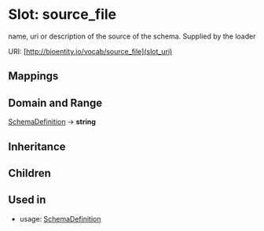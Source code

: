 # Slot: source_file


name, uri or description of the source of the schema.  Supplied by the loader

URI: [http://bioentity.io/vocab/source_file](slot_uri)
## Mappings

## Domain and Range

[SchemaDefinition](SchemaDefinition.md) -> **string**
## Inheritance

## Children

## Used in

 *  usage: [SchemaDefinition](SchemaDefinition.md)
